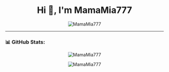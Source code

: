 <h1 align="center">Hi 👋, I'm MamaMia777</h1>

<p align="center">
  <img src="https://komarev.com/ghpvc/?username=MamaMia777&label=Profile%20views&color=0e75b6&style=flat" alt="MamaMia777" />
</p>


---

### 📊 GitHub Stats:
<p align="center">
  <img src="https://github-readme-stats.vercel.app/api?username=MamaMia777&show_icons=true&locale=en" alt="MamaMia777" />
</p>
<p align="center">
  <img src="https://github-readme-streak-stats.herokuapp.com/?user=MamaMia777&" alt="MamaMia777" />
</p>